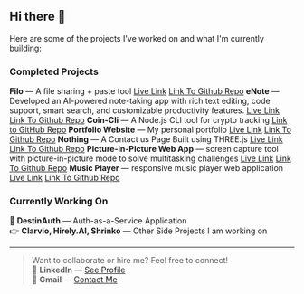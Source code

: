 ## Hi there 👋

Here are some of the projects I've worked on and what I'm currently building:


### Completed Projects

**Filo** — A file sharing + paste tool  [Live Link](https://filo-destinydriver.vercel.app/) [Link To Github Repo](https://github.com/DestinyDriver/Filo)
**eNote** — Developed an AI-powered note-taking app with rich text editing, code support, smart search, and customizable productivity features. [Live Link](https://ekeepit.vercel.app/) [Link To Github Repo](https://github.com/amitdevv/eNote)
**Coin-Cli** — A Node.js CLI tool for crypto tracking [Link to GitHub Repo](https://github.com/DestinyDriver/Coin-Cli)
**Portfolio Website** — My personal portfolio  [Live Link](https://destinydriverx.vercel.app/) [Link To Github Repo](https://github.com/DestinyDriver/portfolio-site)
**Nothing** — A Contact us Page Built using THREE.js [Live Link](nothing-destinydriver.vercel.app) [Link To Github Repo](https://github.com/DestinyDriver/Nothing)
**Picture-in-Picture Web App** — screen capture tool with picture-in-picture mode to solve multitasking challenges [Live Link](https://pip-destinydriver.vercel.app/) [Link To Github Repo](https://github.com/DestinyDriver/Picture-In-Picture)
**Music Player** — responsive music player web application [Live Link](music-player-ebon-eight.vercel.app) [Link To Github Repo](https://github.com/DestinyDriver/Music-Player)

### Currently Working On

🔐 **DestinAuth** — Auth-as-a-Service Application<br/>
👉 **Clarvio, Hirely.AI, Shrinko** — Other Side Projects I am working on

---

> Want to collaborate or hire me? Feel free to connect!<br/>
🤝 **LinkedIn** —  [See Profile](https://www.linkedin.com/in/divyanshsahu03/)<br/>
📧 **Gmail** — [Contact Me](mailto:2023kucp1096@iiitkota.ac.in?subject=Let's%20Collaborate&body=Hi%20DestinyDriver%2C%0A%0AI%20came%20across%20your%20projects%20and%20I'd%20love%20to%20connect!)

